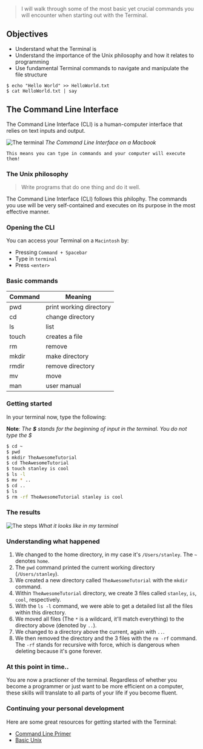> I will walk through some of the most basic yet crucial commands you will encounter when starting out with the Terminal.

## Objectives

- Understand what the Terminal is
- Understand the importance of the Unix philosophy and how it relates to programming
- Use fundamental Terminal commands to navigate and manipulate the file structure

```
$ echo "Hello World" >> HelloWorld.txt
$ cat HelloWorld.txt | say
```


## The Command Line Interface

The Command Line Interface (CLI) is a human-computer interface that relies on text inputs and output.

![The terminal](https://s3-us-west-1.amazonaws.com/stanleycyang-v2/Terminal.png-513031f6e74b7ae025f217c21535f9716ec9babd)
*The Command Line Interface on a Macbook*

`This means you can type in commands and your computer will execute them!`


### The Unix philosophy

> Write programs that do one thing and do it well. 

The Command Line Interface (CLI) follows this philophy. The commands you use will be very self-contained and executes on its purpose in the most effective manner.


### Opening the CLI

You can access your Terminal on a `Macintosh` by:
	
- Pressing `Command + Spacebar`
- Type in `terminal`
- Press `<enter>`


### Basic commands

|Command|Meaning|
|---|---|
|pwd|print working directory|
|cd|change directory|
|ls|list|
|touch|creates a file|
|rm|remove|
|mkdir|make directory|
|rmdir|remove directory|
|mv|move|
|man|user manual|


### Getting started

In your terminal now, type the following:

**Note**: *The **$** stands for the beginning of input in the terminal. You do not type the $*

```bash
$ cd ~
$ pwd   
$ mkdir TheAwesomeTutorial
$ cd TheAwesomeTutorial
$ touch stanley is cool
$ ls -l
$ mv * ..
$ cd ..
$ ls
$ rm -rf TheAwesomeTutorial stanley is cool
```

### The results

![The steps](https://s3-us-west-1.amazonaws.com/stanleycyang-v2/tutorial.png-ecc043168f210d04c9277f42c4754c63e2344be4)
*What it looks like in my terminal*

### Understanding what happened

1. We changed to the home directory, in my case it's `/Users/stanley`. The `~` denotes `home`.
2. The `pwd` command printed the current working directory (`/Users/stanley`).
3. We created a new directory called `TheAwesomeTutorial` with the `mkdir` command.
4. Within `TheAwesomeTutorial` directory, we create 3 files called `stanley`, `is`, `cool`, respectively.
5. With the `ls -l` command, we were able to get a detailed list all the files within this directory.
6. We moved all files (The `*` is a wildcard, it'll match everything) to the directory above (denoted by `..`).
7. We changed to a directory above the current, again with `..`.
8. We then removed the directory and the 3 files with the `rm -rf` command. The `-rf` stands for recursive with force, which is dangerous when deleting because it's gone forever.


### At this point in time..

You are now a practioner of the terminal. Regardless of whether you become a programmer or just want to be more efficient on a computer, these skills will translate to all parts of your life if you become fluent.


### Continuing your personal development

Here are some great resources for getting started with the Terminal:

- [Command Line Primer](http://lifehacker.com/5633909/who-needs-a-mouse-learn-to-use-the-command-line-for-almost-anything)
- [Basic Unix](http://mally.stanford.edu/~sr/computing/basic-unix.html)
